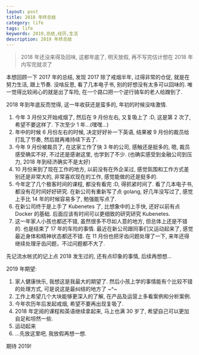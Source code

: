 ```yaml
---
layout: post
title: 2018 年终总结
category: life
tags: life
keywords: 2019,总结,经历,生活
description: 2019 年终总结
---
```


> 2018 年还没来得及回味, 这都年底了, 明天放假, 再不写完估计想在 2018 年内写完就凉了

本想回顾一下 2017 年的总结, 发现 2017 除了戒烟半年, 过得非常的仓促, 就是在努力生活, 跟上节奏. 没啥反思, 看了几本电子书, 别的好想没有太多可以回味的. 唯一觉得比较闹心的就是出了车险, 在一个路口把一个逆行骑车的老人给蹭到了.

2018 年到年底反而觉得, 这一年收获还是蛮多的, 年初的时候没啥激情.

1. 今年 3 月份又开始戒烟了, 然后在 9 月份左右, 又复吸上了 :D, 这是第 2 次了, 希望不要这样了. 下次至少 1 年...(嘿嘿...)
2. 年中的时候 6 月份左右的时候, 决定好好补一下英语, 结果被 9 月份的裁员给打乱了节奏, 然后就再难持续下去了.
3. 今年 9 月份被裁员了, 在这家工作了快 3 年的公司, 感触还是挺多的, 嗯, 裁员感受确实不好, 不过还是感谢这里, 也学到了不少. (也确实感受到金融公司到压力, 2018 年到经济确实不是太好)
4. 10 月份来到了现在工作的地方, 以前没有在外企呆过, 感觉氛围和工作方式差别还是非常大的, 非常喜欢现在的工作, 感觉能做的还是挺多的.
5. 今年定了几个极客时间的课程, 都没有看完 :D, 得抓紧时间了. 看了几本电子书, 都没有花时间好好研究. 在新公司有重新写了点 golang, 好几年没写过了, 感觉上手比 14 年的时候容易多了, 勉强能写点了.
6. 在新公司终于是上手了 Kubenetes 了, 比想象中的上手快, 还好以前有点 Docker 的基础. 后面应该有时间可以更细致的研究研究 Kubenetes.
7. 这一年家人小孩也都还不错, 虽然很多不尽如人意的地方, 但总体上还是不错的. 也是结束了 17 年的车险的事情. 最近在新公司跟同事们又运动起来了, 感觉最近身体和精神状态都还不错. 在 11 月份也把牙齿问题处理了一下, 来年还得继续处理牙齿问题，不过问题都不大了.

先记流水帐式的记上点 2018 发生过的, 还有点印象的事情, 后续再想想...

2019 年期望:

1. 家人健康快乐, 我想这是我最大的期望了. 然后小孩上学的事情能有个比较不错的处理方式, 可是说这是最纠结的地方了 ~^~
2. 工作上希望几个大块能够更深入的了解, 在产品及运营上多看案例和分析案例.
3. 今年农历年后发起戒烟, 希望不要再出现复吸了.
4. 2018 年定阅的课程和英语继续拿起来, 马上也满 30 岁了, 希望自己可以更加自足和坦然一些.
5. 运动起来
6. ...先放这里吧, 我放假再想一想.

期待 2019!
